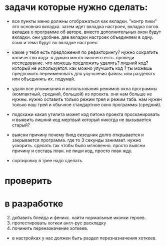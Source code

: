 

# задачи которые нужно сделать:



- все пункты меню должны отображаться как вкладки. "контр пики" это основная вкладка. затем идет вкладка настроек, вкладка логов. вкладка о программе об авторе. вместо дополнительных окон будут вкладки. они удобнее.
две вкладки настроек объединяем в одну. язык и тема будут во вкладке настроек.
- какие у тебя есть предложения по рефакторингу? нужно сократить количество кода. я думаю много лишнего есть. проведи исследование. что можешь предложить удалить? лишний код? который не используется. как можно улучшить код ? ты можешь предложить переименовать для улучшения файлы. или разделять или объединять их. подумай. 

- удали все упоминания и использования режимов окна программы (компактный, средний, большой) из проекта. они нам больше не нужны. нужно оставить только режим трея и режим таба. нам нужен только наш трей и обычное стандартное окно программы (средний).

- подскажи какая утилита может код питона проекта просканировать и выявить лишний код мертвый который никогда не вызывается старый?

- выясни причину почему билд екзешник долго открывается и закрывается программа. где то 3 секунды занимает. нужно ускорить. сделать так чтобы было мгновенно. просто выясни причину и составь план. не пиши код, просто план жду.
- сортировку в трее надо сделать.


# проверить





# в разработке
2. добавить блейда и феникс. найти нормальные иконки героев.
3. протестировать хоткеи англ-рус раскладку
7. починить переназначение хоткеев.
- в настройках у нас должен быть раздел перезназначения хоткеев.




